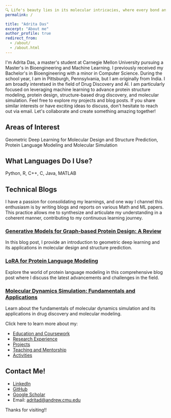 ```yaml
---
🔍 Life's beauty lies in its molecular intricacies, where every bond and fold tells a story of evolution's artistry.🔍
permalink: /

title: "Adrita Das"
excerpt: "About me"
author_profile: true
redirect_from: 
  - /about/
  - /about.html
---
```



I'm Adrita Das, a master's student at Carnegie Mellon University pursuing a Master's in Bioengineering and Machine Learning. I previously received my Bachelor's in Bioengineering with a minor in Computer Science. During the school year, I am in Pittsburgh, Pennsylvania, but I am originally from India. I am broadly interetsed in the field of Drug Discovery and AI. I am particularly focused on leveraging machine learning to advance protein structure modeling, protein design, structure-based drug discovery, and molecular simulation. Feel free to explore my projects and blog posts. If you share similar interests or have exciting ideas to discuss, don't hesitate to reach out via email. Let's collaborate and create something amazing together!

Areas of Interest
------
Geometric Deep Learning for Molecular Design and Structure Prediction, Protein Language Modeling and Molecular Simulation

What Languages Do I Use?
------
Python, R, C++, C, Java, MATLAB

## Technical Blogs
I have a passion for consolidating my learnings, and one way I channel this enthusiasm is by writing blogs and reports on various Math and ML papers. This practice allows me to synthesize and articulate my understanding in a coherent manner, contributing to my continuous learning journey.

### [Generative Models for Graph-based Protein Design: A Review](https://example.com/blog_post_1)
In this blog post, I provide an introduction to geometric deep learning and its applications in molecular design and structure prediction.

### [LoRA for Protein Language Modeling](https://example.com/blog_post_2)
Explore the world of protein language modeling in this comprehensive blog post where I discuss the latest advancements and challenges in the field.

### [Molecular Dynamics Simulation: Fundamentals and Applications](https://example.com/blog_post_3)
Learn about the fundamentals of molecular dynamics simulation and its applications in drug discovery and molecular modeling.

Click here to learn more about my:
  * [Education and Coursework](https://adrita78.github.io/education/)
  * [Research Experience](https://adrita78.github.io/experience/)
  * [Projects](https://adrita78.github.io/projects/)
  * [Teaching and Mentorship](https://adrita78.github.io/teaching/)
  * [Activities](https://adrita78.github.io/activities/)

Contact Me!
------
  * [LinkedIn](https://www.linkedin.com/in/adrita-das-6b05a615a/)
  * [GitHub](https://github.com/adrita78)
  * [Google Scholar](https://scholar.google.com/citations?user=R6EtfNEAAAAJ&hl=en)
  * Email: adritad@andrew.cmu.edu

Thanks for visiting!!

